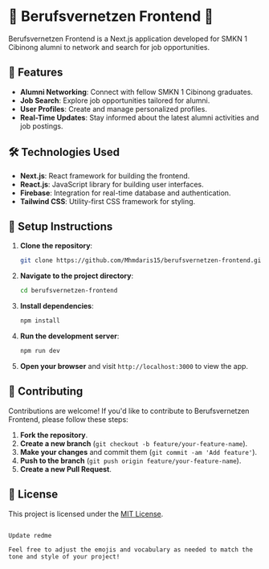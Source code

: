# 🌟 Berufsvernetzen Frontend 🌟

Berufsvernetzen Frontend is a Next.js application developed for SMKN 1 Cibinong alumni to network and search for job opportunities.

## 🚀 Features

- **Alumni Networking**: Connect with fellow SMKN 1 Cibinong graduates.
- **Job Search**: Explore job opportunities tailored for alumni.
- **User Profiles**: Create and manage personalized profiles.
- **Real-Time Updates**: Stay informed about the latest alumni activities and job postings.

## 🛠️ Technologies Used

- **Next.js**: React framework for building the frontend.
- **React.js**: JavaScript library for building user interfaces.
- **Firebase**: Integration for real-time database and authentication.
- **Tailwind CSS**: Utility-first CSS framework for styling.

## 📝 Setup Instructions

1. **Clone the repository**:
   ```bash
   git clone https://github.com/Mhmdaris15/berufsvernetzen-frontend.git
   ```

2. **Navigate to the project directory**:
   ```bash
   cd berufsvernetzen-frontend
   ```

3. **Install dependencies**:
   ```bash
   npm install
   ```

4. **Run the development server**:
   ```bash
   npm run dev
   ```

5. **Open your browser** and visit `http://localhost:3000` to view the app.

## 🤝 Contributing

Contributions are welcome! If you'd like to contribute to Berufsvernetzen Frontend, please follow these steps:

1. **Fork the repository**.
2. **Create a new branch** (`git checkout -b feature/your-feature-name`).
3. **Make your changes** and commit them (`git commit -am 'Add feature'`).
4. **Push to the branch** (`git push origin feature/your-feature-name`).
5. **Create a new Pull Request**.

## 📄 License

This project is licensed under the [MIT License](LICENSE).
```

Update redme

Feel free to adjust the emojis and vocabulary as needed to match the tone and style of your project!
